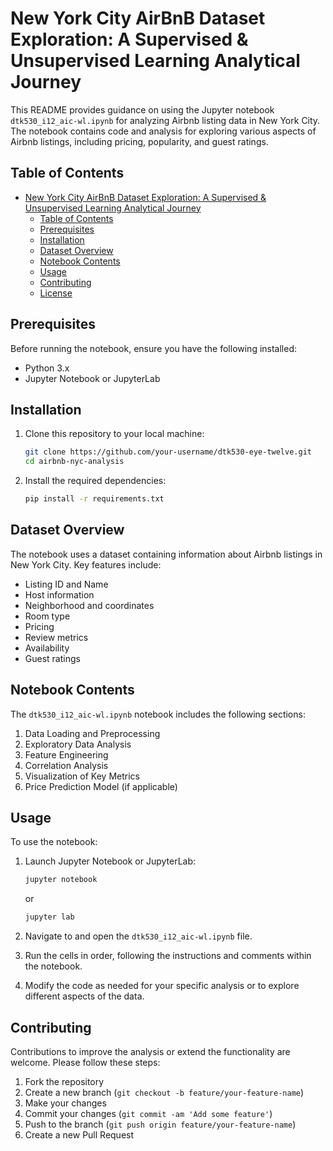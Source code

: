 # New York City AirBnB Dataset Exploration: A Supervised & Unsupervised Learning Analytical Journey

This README provides guidance on using the Jupyter notebook `dtk530_i12_aic-wl.ipynb` for analyzing Airbnb listing data in New York City. The notebook contains code and analysis for exploring various aspects of Airbnb listings, including pricing, popularity, and guest ratings.

## Table of Contents

- [New York City AirBnB Dataset Exploration: A Supervised \& Unsupervised Learning Analytical Journey](#new-york-city-airbnb-dataset-exploration-a-supervised--unsupervised-learning-analytical-journey)
  - [Table of Contents](#table-of-contents)
  - [Prerequisites](#prerequisites)
  - [Installation](#installation)
  - [Dataset Overview](#dataset-overview)
  - [Notebook Contents](#notebook-contents)
  - [Usage](#usage)
  - [Contributing](#contributing)
  - [License](#license)

## Prerequisites

Before running the notebook, ensure you have the following installed:
- Python 3.x
- Jupyter Notebook or JupyterLab

## Installation

1. Clone this repository to your local machine:
   ```bash
   git clone https://github.com/your-username/dtk530-eye-twelve.git
   cd airbnb-nyc-analysis
   ```

2. Install the required dependencies:
   ```bash
   pip install -r requirements.txt
   ```

## Dataset Overview

The notebook uses a dataset containing information about Airbnb listings in New York City. Key features include:

- Listing ID and Name
- Host information
- Neighborhood and coordinates
- Room type
- Pricing
- Review metrics
- Availability
- Guest ratings

## Notebook Contents

The `dtk530_i12_aic-wl.ipynb` notebook includes the following sections:

1. Data Loading and Preprocessing
2. Exploratory Data Analysis
3. Feature Engineering
4. Correlation Analysis
5. Visualization of Key Metrics
6. Price Prediction Model (if applicable)

## Usage

To use the notebook:

1. Launch Jupyter Notebook or JupyterLab:
   ```bash
   jupyter notebook
   ```
   or
   ```bash
   jupyter lab
   ```

2. Navigate to and open the `dtk530_i12_aic-wl.ipynb` file.

3. Run the cells in order, following the instructions and comments within the notebook.

4. Modify the code as needed for your specific analysis or to explore different aspects of the data.

## Contributing

Contributions to improve the analysis or extend the functionality are welcome. Please follow these steps:

1. Fork the repository
2. Create a new branch (`git checkout -b feature/your-feature-name`)
3. Make your changes
4. Commit your changes (`git commit -am 'Add some feature'`)
5. Push to the branch (`git push origin feature/your-feature-name`)
6. Create a new Pull Request
